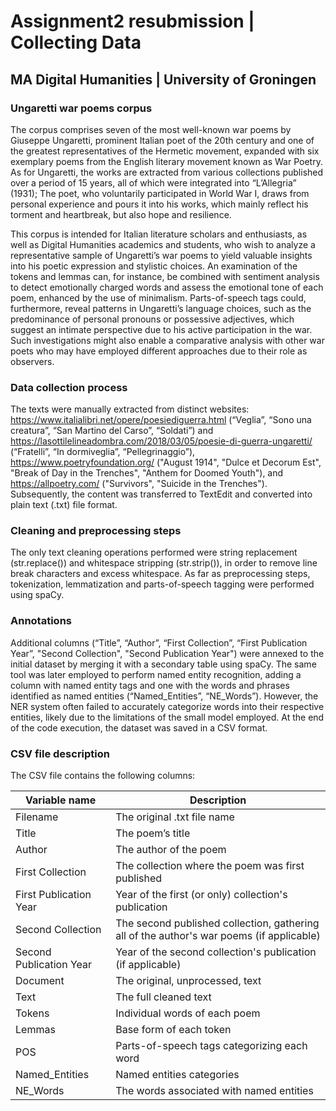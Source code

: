 # Assignment2 resubmission | Collecting Data 
## MA Digital Humanities | University of Groningen

### Ungaretti war poems corpus
The corpus comprises seven of the most well-known war poems by Giuseppe Ungaretti, prominent Italian poet of the 20th century and one of the greatest representatives of the Hermetic movement, expanded with six exemplary poems from the English literary movement known as War Poetry. As for Ungaretti, the works are extracted from various collections published over a period of 15 years, all of which were integrated into “L’Allegria” (1931); 
The poet, who voluntarily participated in World War I, draws from personal experience and pours it into his works, which mainly reflect his torment and heartbreak, but also hope and resilience. 

This corpus is intended for Italian literature scholars and enthusiasts, as well as Digital Humanities academics and students, who wish to analyze a representative sample of Ungaretti’s war poems to yield valuable insights into his poetic expression and stylistic choices. An examination of the tokens and lemmas can, for instance, be combined with sentiment analysis to detect emotionally charged words and assess the emotional tone of each poem, enhanced by the use of minimalism. Parts-of-speech tags could, furthermore, reveal patterns in Ungaretti’s language choices, such as the predominance of personal pronouns or possessive adjectives, which suggest an intimate perspective due to his active participation in the war. Such investigations might also enable a comparative analysis with other war poets who may have employed different approaches due to their role as observers. 

### Data collection process
The texts were manually extracted from distinct websites: https://www.italialibri.net/opere/poesiediguerra.html (“Veglia”, “Sono una creatura”, “San Martino del Carso”, “Soldati”) and https://lasottilelineadombra.com/2018/03/05/poesie-di-guerra-ungaretti/ (“Fratelli”, “In dormiveglia”, “Pellegrinaggio”), https://www.poetryfoundation.org/ ("August 1914", "Dulce et Decorum Est", "Break of Day in the Trenches", "Anthem for Doomed Youth"), and https://allpoetry.com/ ("Survivors", "Suicide in the Trenches"). Subsequently, the content was transferred to TextEdit and converted into plain text (.txt) file format. 

### Cleaning and preprocessing steps
The only text cleaning operations performed were string replacement (str.replace()) and whitespace stripping (str.strip()), in order to remove line break characters and excess whitespace. 
As far as preprocessing steps, tokenization, lemmatization and parts-of-speech tagging were performed using spaCy. 

### Annotations
Additional columns (“Title”, “Author”, “First Collection”, “First Publication Year”, "Second Collection", "Second Publication Year") were annexed to the initial dataset by merging it with a secondary table using spaCy. The same tool was later employed to perform named entity recognition, adding a column with named entity tags and one with the words and phrases identified as named entities (“Named_Entities”, “NE_Words”). However, the NER system often failed to accurately categorize words into their respective entities, likely due to the limitations of the small model employed. 
At the end of the code execution, the dataset was saved in a CSV format. 

### CSV file description 
The CSV file contains the following columns: 

| Variable name | Description |
| ----------------------- | ------------------------------------------------------------------------------------------ |
| Filename                | The original .txt file name                                                                |
| Title                   | The poem’s title                                                                           |
| Author                  | The author of the poem                                                                     |
| First Collection        | The collection where the poem was first published                                          |
| First Publication Year  | Year of the first (or only) collection's publication                                       |
| Second Collection       | The second published collection, gathering all of the author's war poems (if applicable)   |
| Second Publication Year | Year of the second collection's publication (if applicable)                                |
| Document                | The original, unprocessed, text                                                            |
| Text                    | The full cleaned text                                                                      |
| Tokens                  | Individual words of each poem                                                              |
| Lemmas                  | Base form of each token                                                                    |
| POS                     | Parts-of-speech tags categorizing each word                                                |
| Named_Entities          | Named entities categories                                                                  |
| NE_Words                | The words associated with named entities                                                   |
